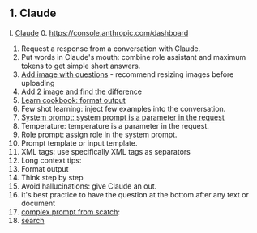 ## 1. Claude

I. [Claude](./nbs/01_claude.ipynb)
   0. https://console.anthropic.com/dashboard
   1. Request a response from a conversation with Claude.
   2. Put words in Claude's mouth: combine role assistant and maximum tokens to get simple short answers.
   3. [Add image with questions](https://docs.anthropic.com/en/docs/build-with-claude/vision) - recommend resizing images before uploading
   4. [Add 2 image and find the difference](https://docs.anthropic.com/en/docs/build-with-claude/vision#example-multiple-images)
   5. [Learn cookbook: format output](https://github.com/anthropics/anthropic-cookbook)
   6. Few shot learning: inject few examples into the conversation.
   7. [System prompt: system prompt is a parameter in the request](https://github.com/anthropics/courses/blob/master/prompt_engineering_interactive_tutorial)
   8. Temperature: temperature is a parameter in the request.
   9. Role prompt: assign role in the system prompt.
   10. Prompt template or input template.
   11. XML tags: use specifically XML tags as separators
   12. Long context tips:
   13. Format output
   14. Think step by step
   15. Avoid hallucinations: give Claude an out.
   16. it's best practice to have the question at the bottom after any text or document
   17. [complex prompt from scatch](https://github.com/anthropics/courses/blob/master/prompt_engineering_interactive_tutorial/AmazonBedrock/anthropic/09_Complex_Prompts_from_Scratch.ipynb): 
   18. [search](https://github.com/anthropics/anthropic-cookbook/blob/main/third_party/Wikipedia/wikipedia-search-cookbook.ipynb)

 